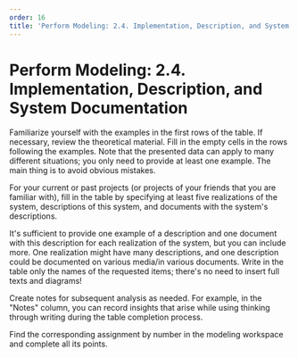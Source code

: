 ```yaml
---
order: 16
title: 'Perform Modeling: 2.4. Implementation, Description, and System Documentation'
---
```


# Perform Modeling: 2.4. Implementation, Description, and System Documentation

Familiarize yourself with the examples in the first rows of the table. If necessary, review the theoretical material. Fill in the empty cells in the rows following the examples. Note that the presented data can apply to many different situations; you only need to provide at least one example. The main thing is to avoid obvious mistakes.

For your current or past projects (or projects of your friends that you are familiar with), fill in the table by specifying at least five realizations of the system, descriptions of this system, and documents with the system's descriptions.

It's sufficient to provide one example of a description and one document with this description for each realization of the system, but you can include more. One realization might have many descriptions, and one description could be documented on various media/in various documents. Write in the table only the names of the requested items; there's no need to insert full texts and diagrams!

Create notes for subsequent analysis as needed. For example, in the "Notes" column, you can record insights that arise while using thinking through writing during the table completion process.

Find the corresponding assignment by number in the modeling workspace and complete all its points.